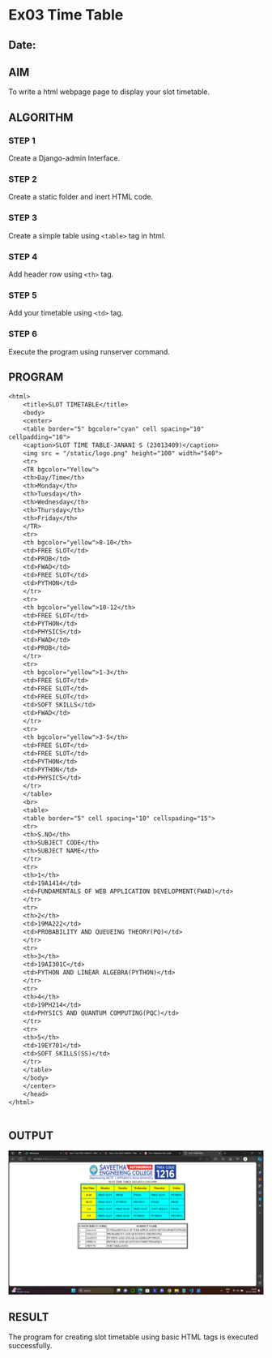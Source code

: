 # Ex03 Time Table
## Date:

## AIM
To write a html webpage page to display your slot timetable.

## ALGORITHM
### STEP 1
Create a Django-admin Interface.

### STEP 2
Create a static folder and inert HTML code.

### STEP 3
Create a simple table using ```<table>``` tag in html.

### STEP 4
Add header row using ```<th>``` tag.

### STEP 5
Add your timetable using ```<td>``` tag.

### STEP 6
Execute the program using runserver command.

## PROGRAM
```
<html>
	<title>SLOT TIMETABLE</title>
	<body>
	<center>
	<table border="5" bgcolor="cyan" cell spacing="10" cellpadding="10">
	<caption>SLOT TIME TABLE-JANANI S (23013409)</caption>
	<img src = "/static/logo.png" height="100" width="540">
	<tr>
	<TR bgcolor="Yellow">
	<th>Day/Time</th>
	<th>Monday</th>
	<th>Tuesday</th>
	<th>Wednesday</th>
	<th>Thursday</th>
	<th>Friday</th>
	</TR>
	<tr>
	<th bgcolor="yellow">8-10</th>
	<td>FREE SLOT</td>
	<td>PROB</td>
	<td>FWAD</td>
	<td>FREE SLOT</td>
	<td>PYTHON</td>
	</tr>
	<tr>
	<th bgcolor="yellow">10-12</th>
	<td>FREE SLOT</td>
	<td>PYTHON</td>
	<td>PHYSICS</td>
	<td>FWAD</td>
	<td>PROB</td>
	</tr>
	<tr>
	<th bgcolor="yellow">1-3</th>
	<td>FREE SLOT</td>
	<td>FREE SLOT</td>
	<td>FREE SLOT</td>
	<td>SOFT SKILLS</td>
	<td>FWAD</td>
	</tr>
	<tr>
	<th bgcolor="yellow">3-5</th>
	<td>FREE SLOT</td>
	<td>FREE SLOT</td>
	<td>PYTHON</td>
	<td>PYTHON</td>
	<td>PHYSICS</td>
	</tr>
	</table>
	<br>
	<table>
	<table border="5" cell spacing="10" cellspading="15">
	<tr>
	<th>S.NO</th>
	<th>SUBJECT CODE</th>
	<th>SUBJECT NAME</th>
	</tr>
	<tr>
	<th>1</th>
	<td>19A1414</td>
	<td>FUNDAMENTALS OF WEB APPLICATION DEVELOPMENT(FWAD)</td>
	</tr>
	<tr>
	<th>2</th>
	<td>19MA222</td>
	<td>PROBABILITY AND QUEUEING THEORY(PQ)</td>
	</tr>
	<tr>
	<th>3</th>
	<td>19AI301C</td>
	<td>PYTHON AND LINEAR ALGEBRA(PYTHON)</td>
	</tr>
	<tr>
	<th>4</th>
	<td>19PH214</td>
	<td>PHYSICS AND QUANTUM COMPUTING(PQC)</td>
	</tr>
	<tr>
	<th>5</th>
	<td>19EY701</td>
	<td>SOFT SKILLS(SS)</td>
	</tr>
	</table>
	</body>
	</center>
	</head>
</html>
	
```
## OUTPUT
![Alt text](<Screenshot (18)-1.png>)

## RESULT
The program for creating slot timetable using basic HTML tags is executed successfully.
